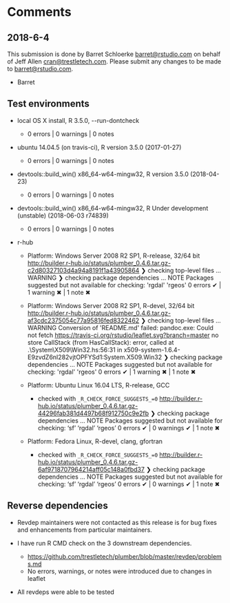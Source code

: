 # Comments

## 2018-6-4
This submission is done by Barret Schloerke <barret@rstudio.com> on behalf of Jeff Allen <cran@trestletech.com>. Please submit any changes to be made to <barret@rstudio.com>.

- Barret


## Test environments
* local OS X install, R 3.5.0, --run-dontcheck
  * 0 errors | 0 warnings | 0 notes
* ubuntu 14.04.5 (on travis-ci), R version 3.5.0 (2017-01-27)
  * 0 errors | 0 warnings | 0 notes
* devtools::build_win() x86_64-w64-mingw32, R version 3.5.0 (2018-04-23)
  * 0 errors | 0 warnings | 0 notes
* devtools::build_win() x86_64-w64-mingw32, R Under development (unstable) (2018-06-03 r74839)
  * 0 errors | 0 warnings | 0 notes


* r-hub

  * Platform:   Windows Server 2008 R2 SP1, R-release, 32/64 bit
    http://builder.r-hub.io/status/plumber_0.4.6.tar.gz-c2d80327103d4a94a8191f1a43905864
    ❯ checking top-level files ... WARNING
    ❯ checking package dependencies ... NOTE
      Packages suggested but not available for checking: 'rgdal' 'rgeos'
    0 errors ✔ | 1 warning ✖ | 1 note ✖

  * Platform:   Windows Server 2008 R2 SP1, R-devel, 32/64 bit
    http://builder.r-hub.io/status/plumber_0.4.6.tar.gz-af3cdc2375054c77a95816fed8322462
    ❯ checking top-level files ... WARNING
      Conversion of 'README.md' failed:
      pandoc.exe: Could not fetch https://travis-ci.org/rstudio/leaflet.svg?branch=master
      no store
      CallStack (from HasCallStack):
        error, called at .\System\X509\Win32.hs:56:31 in x509-system-1.6.4-E9zvdZ6nI282vjtOPFYSd1:System.X509.Win32
    ❯ checking package dependencies ... NOTE
      Packages suggested but not available for checking: 'rgdal' 'rgeos'
    0 errors ✔ | 1 warning ✖ | 1 note ✖

  * Platform:   Ubuntu Linux 16.04 LTS, R-release, GCC
    * checked with `_R_CHECK_FORCE_SUGGESTS_=0`
    http://builder.r-hub.io/status/plumber_0.4.6.tar.gz-44296fab381d4497b68f912750c9e2fb
    ❯ checking package dependencies ... NOTE
      Packages suggested but not available for checking: ‘sf’ ‘rgdal’ ‘rgeos’
    0 errors ✔ | 0 warnings ✔ | 1 note ✖

  * Platform:   Fedora Linux, R-devel, clang, gfortran
    * checked with `_R_CHECK_FORCE_SUGGESTS_=0`
    http://builder.r-hub.io/status/plumber_0.4.6.tar.gz-6af9718707964214aff05c148a0fbd37
    ❯ checking package dependencies ... NOTE
      Packages suggested but not available for checking: ‘sf’ ‘rgdal’ ‘rgeos’
    0 errors ✔ | 0 warnings ✔ | 1 note ✖

## Reverse dependencies

* Revdep maintainers were not contacted as this release is for bug fixes and enhancements from particular maintainers.

* I have run R CMD check on the 3 downstream dependencies.
  * https://github.com/trestletech/plumber/blob/master/revdep/problems.md
  * No errors, warnings, or notes were introduced due to changes in leaflet

* All revdeps were able to be tested
